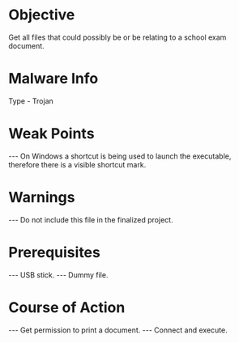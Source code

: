 # Objective
Get all files that could possibly be or be relating to a school exam document.

# Malware Info
Type - Trojan

# Weak Points
--- On Windows a shortcut is being used to launch the executable, therefore there is a visible shortcut mark.

# Warnings
--- Do not include this file in the finalized project.

# Prerequisites
--- USB stick.
--- Dummy file.

# Course of Action
--- Get permission to print a document.
--- Connect and execute.

